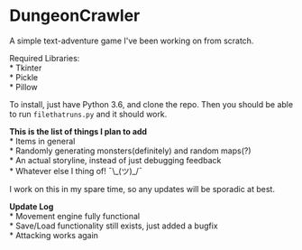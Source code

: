 # DungeonCrawler
A simple text-adventure game I've been working on from scratch.

Required Libraries:  
    * Tkinter  
    * Pickle  
    * Pillow  

To install, just have Python 3.6, and clone the repo. Then you should be able to run `filethatruns.py` and it should work.

**This is the list of things I plan to add**  
    * Items in general  
    * Randomly generating monsters(definitely) and random maps(?)  
    * An actual storyline, instead of just debugging feedback  
    * Whatever else I thing of! ¯\\\_(ツ)\_/¯

I work on this in my spare time, so any updates will be sporadic at best.

**Update Log**  
    * Movement engine fully functional  
    * Save/Load functionality still exists, just added a bugfix  
    * Attacking works again  
